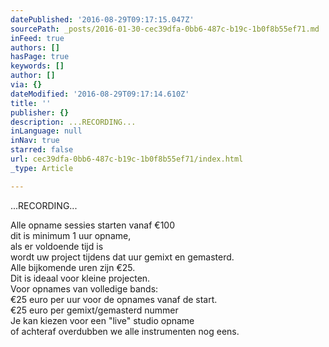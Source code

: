 ```yaml
---
datePublished: '2016-08-29T09:17:15.047Z'
sourcePath: _posts/2016-01-30-cec39dfa-0bb6-487c-b19c-1b0f8b55ef71.md
inFeed: true
authors: []
hasPage: true
keywords: []
author: []
via: {}
dateModified: '2016-08-29T09:17:14.610Z'
title: ''
publisher: {}
description: ...RECORDING...
inLanguage: null
inNav: true
starred: false
url: cec39dfa-0bb6-487c-b19c-1b0f8b55ef71/index.html
_type: Article

---
```

...RECORDING...

Alle opname sessies starten vanaf €100  
dit is minimum 1 uur opname,   
als er voldoende tijd is   
wordt uw project tijdens dat uur gemixt en gemasterd.  
Alle bijkomende uren zijn €25\.  
Dit is ideaal voor kleine projecten.  
Voor opnames van volledige bands:  
€25 euro per uur voor de opnames vanaf de start.  
€25 euro per gemixt/gemasterd nummer  
Je kan kiezen voor een "live" studio opname   
of achteraf overdubben we alle instrumenten nog eens.